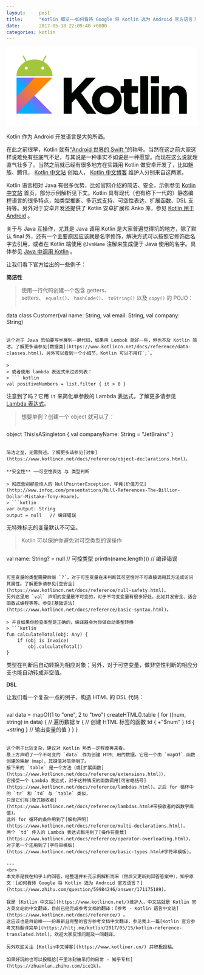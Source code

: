 ```yaml
---
layout:     post
title:      "Kotlin 概览——如何看待 Google 将 Kotlin 选为 Android 官方语言？"
date:       2017-05-18 22:09:48 +0800
categories: kotlin
---
```

![kotlin_android.png](/assets/kotlin/kotlin_android.png)

Kotlin 作为 Android 开发语言是大势所趋。

在此之前很早，Kotlin 就有[“Android 世界的 Swift ”](https://www.infoq.com/cn/news/2015/06/Android-JVM-JetBrains-Kotlin)的称号。当然在这之前大家这样说难免有些底气不足<!--more-->，与其说是一种事实不如说是一种愿望。而现在这么说就理直气壮多了。当然之前就已经有很多地方在实践用 Kotlin 做安卓开发了，比如魅族、腾讯， [Kotlin 中文站](https://www.kotlincn.net/) 创始人， [Kotlin 中文博客](https://www.kotliner.cn/) 维护人分别来自这两家。

Kotlin 语言相对 Java 有很多优势，比如官网介绍的简洁、安全，示例参见 [Kotlin 中文站](https://www.kotlincn.net/) 首页，部分示例解析见下文。Kotlin 具有现代（也有称下一代的）静态编程语言的很多特点，如类型推断、多范式支持、可空性表达、扩展函数、DSL 支持等。另外对于安卓开发还提供了 Kotlin 安卓扩展和 Anko 库，参见 [Kotlin 用于 Android](https://www.kotlincn.net/docs/reference/android-overview.html) 。

关于与 Java 互操作，尤其是 Java 调用 Kotlin 是大家普遍觉得坑的地方，除了默认 final 外，还有一个主要原因应该就是名字修饰，解决方式可以按照它修饰后名字去引用，或者在 Kotlin 端使用 `@JvmName` 注解来生成便于 Java 使用的名字。具体参见 [Java 中调用 Kotlin](https://www.kotlincn.net/docs/reference/java-to-kotlin-interop.html) 。

让我们看下官方给出的一些例子：

**简洁性**

> 使用一行代码创建一个包含 getters、 setters、 `equals()`、 `hashCode()`、 `toString()` 以及 `copy()` 的 POJO：
> ``` kotlin
data class Customer(val name: String, val email: String, val company: String)
```

这个对于 Java 恐怕要写半屏到一屏代码，如果用 Lombok 能好一些，但也不及 Kotlin 简洁。了解更多请参见[数据类](https://www.kotlincn.net/docs/reference/data-classes.html)。另外可以看到一个小细节，Kotlin 可以不用打`;`。

> 
> 或者使用 lambda 表达式来过滤列表：
> ``` kotlin
val positiveNumbers = list.filter { it > 0 }
```

注意到了吗？它用 `it` 来简化单参数的 Lambda 表达式，了解更多请参见 [Lambda 表达式](https://www.kotlincn.net/docs/reference/lambdas.html)。

> 
> 想要单例？创建一个 object 就可以了：
> ``` kotlin
object ThisIsASingleton {
    val companyName: String = "JetBrains"
}
```

简洁之至，无需赘述。了解更多请参见[对象](https://www.kotlincn.net/docs/reference/object-declarations.html)。

**安全性** ——可空性表达 与 类型判断

> 彻底告别那些烦人的 NullPointerException，毕竟[价值万亿](http://www.infoq.com/presentations/Null-References-The-Billion-Dollar-Mistake-Tony-Hoare)。
> ```kotlin
var output: String
output = null   // 编译错误
```

无特殊标志的变量默认不可空。

> Kotlin 可以保护你避免对可空类型的误操作
> ```kotlin
val name: String? = null    // 可控类型
println(name.length())      // 编译错误
```

可空变量的类型需要后缀 `?`，对于可空变量在未判断其可空性时不可直接调用其方法或访问其属性。了解更多请参见[空安全](https://www.kotlincn.net/docs/reference/null-safety.html)。
另外这里用 `val` 声明的变量是不可变的，对于不可变变量有很多好处，比如并发安全、适合函数式编程等等。参见[基础语法](https://www.kotlincn.net/docs/reference/basic-syntax.html)。

> 并且如果你检查类型是正确的，编译器会为你做自动类型转换
> ```kotlin
fun calculateTotal(obj: Any) {
    if (obj is Invoice)
        obj.calculateTotal()
}
```

类型在判断后自动转换为相应对象；另外，对于可空变量，做非空性判断的相应分支也能自动转成非空值。

**DSL**

让我们看一个复杂一点的例子，构造 HTML 的 DSL 代码：

> ```kotlin
val data = mapOf(1 to "one", 2 to "two")
createHTML().table {
    for ((num, string) in data) {    // 遍历数据
        tr {                         // 创建 HTML 标签的函数
            td { +"$num" }
            td { +string }           // 输出变量的值
        }
    }
}
```

这个例子比较复杂，建议对 Kotlin 熟悉一定程度再来看。
最上方声明了一个不可变的 `data` 作为创建 HTML 用的数据。它是一个由 `mapOf` 函数创建的映射（map），其键值对简单明了。
接下来的 `table` 是一个方法（或[扩展函数](https://www.kotlincn.net/docs/reference/extensions.html)），
它接受一个 Lambda 表达式，对于这种情况的函数调用[可省略括号](https://www.kotlincn.net/docs/reference/lambdas.html)。之后 for 循环中的 `tr` 和 `td` 与 `table` 类似，
只是它们有[隐式接收者](https://www.kotlincn.net/docs/reference/lambdas.html#带接收者的函数字面值)。
此外 for 循环的条件用到了[解构声明](https://www.kotlincn.net/docs/reference/multi-declarations.html)，
两个 `td` 传入的 Lambda 表达式都用到了[操作符重载](https://www.kotlincn.net/docs/reference/operator-overloading.html)，
对于第一个还用到了[字符串模版](https://www.kotlincn.net/docs/reference/basic-types.html#字符串模板)。

---
<br>
本文原是我在知乎上的回答，经整理并补充示例解析而来（然后又更新到回答答案中），知乎原文：[如何看待 Google 将 Kotlin 选为 Android 官方语言？](https://www.zhihu.com/question/59984246/answer/171175189)。

我是 [Kotlin 中文站](https://www.kotlincn.net/)维护人，中文站就是 Kotlin 官方英文站的中文翻译，目前已经完成参考文档的翻译：[参考 - Kotlin 语言中文站](https://www.kotlincn.net/docs/reference/) 。
这应该也是目前唯一一份最新且完整的官方参考文档中文翻译，参见我上一篇[Kotlin 官方参考文档翻译完毕](https://hltj.me/kotlin/2017/05/15/kotlin-reference-translated.html)。欢迎大家反馈问题及一同翻译。

另外欢迎关注 [Kotlin中文博客](https://www.kotliner.cn/) 并积极投稿。

如果好玩的也可以投稿给[千里冰封被吊打的日常 - 知乎专栏](https://zhuanlan.zhihu.com/ice1k)。


